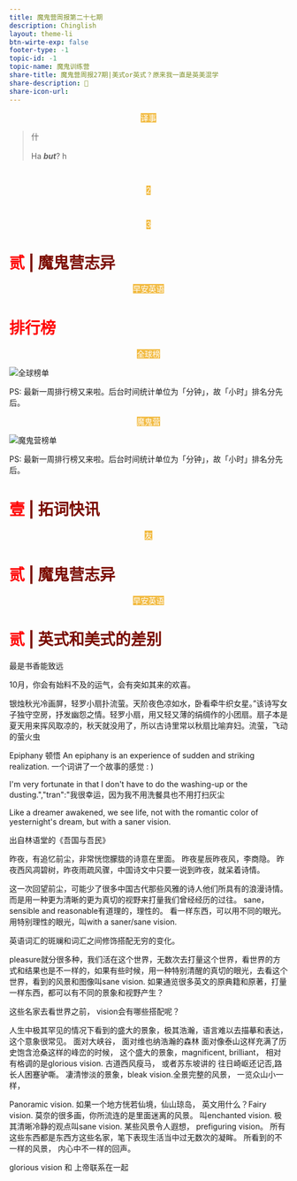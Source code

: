 ```yaml
---
title: 魔鬼营周报第二十七期
description: Chinglish 
layout: theme-li
btn-wirte-exp: false
footer-type: -1
topic-id: -1
topic-name: 魔鬼训练营
share-title: 魔鬼营周报27期|美式or英式？原来我一直是英美混学
share-description: 🌟
share-icon-url: 
---
```



<p style="text-align:center"><span style="background: rgb(242, 187, 66);color:#fff; font-size: ">译事</span></p>


> 什<br><br>
Ha <i><b>but</b></i>? h



<br>
<p style="text-align:center"><span style="background: rgb(242, 187, 66);color:#fff; font-size: ">2</span></p>
<br>
 


<p style="text-align:center"><span style="background: rgb(242, 187, 66);color:#fff; font-size: ">3</span></p>

<h1 style="color:red">贰 <span style="color:rgb(123, 12, 0);">| 魔鬼营志异</span> </h1>



<p style="text-align:center"><span style="background: rgb(242, 187, 66);color:#fff; font-size: ">早安英语</span></p>


</div>

<h1 style="color:red">排行榜</h1>

<p style="text-align:center"><span style="background: rgb(242, 187, 66);color:#fff; font-size: ">全球榜</span></p>

<img src="./asset/26/26global.jpeg" alt="全球榜单">

PS: 最新一周排行榜又来啦。后台时间统计单位为「分钟」，故「小时」排名分先后。

<p style="text-align:center"><span style="background: rgb(242, 187, 66);color:#fff; font-size: ">魔鬼营</span></p>

<img src="./asset/26/26devilcamp.jpeg" alt="魔鬼营榜单">

PS: 最新一周排行榜又来啦。后台时间统计单位为「分钟」，故「小时」排名分先后。


<h1 style="color:red">壹 <span style="color:rgb(123, 12, 0);">| 拓词快讯</span> </h1>

<p style="text-align:center"><span style="background: rgb(242, 187, 66);color:#fff; font-size: ">友</span></p>


<h1 style="color:red">贰 <span style="color:rgb(123, 12, 0);">| 魔鬼营志异</span> </h1>


<p style="text-align:center"><span style="background: rgb(242, 187, 66);color:#fff; font-size: ">早安英语</span></p>

<h1 style="color:red">贰 <span style="color:rgb(123, 12, 0);">| 英式和美式的差别</span> </h1>



最是书香能致远

10月，你会有始料不及的运气，会有突如其来的欢喜。

银烛秋光冷画屏，轻罗小扇扑流萤。天阶夜色凉如水，卧看牵牛织女星。”该诗写女子独守空房，抒发幽怨之情。轻罗小扇，用又轻又薄的绢绸作的小团扇。扇子本是夏天用来挥风取凉的，秋天就没用了，所以古诗里常以秋扇比喻弃妇。流萤，飞动的萤火虫

Epiphany 顿悟
An epiphany is an experience of sudden and striking realization.
一个词讲了一个故事的感觉 : )

I&apos;m very fortunate in that I don&apos;t have to do the washing-up or the dusting.","tran":"我很幸运，因为我不用洗餐具也不用打扫灰尘

Like a dreamer awakened, we see life, not with the romantic color of yesternight's dream, but with a saner vision. 

出自林语堂的《吾国与吾民》

昨夜，有追忆前尘，非常恍惚朦胧的诗意在里面。 昨夜星辰昨夜风，李商隐。 昨夜西风凋碧树，昨夜雨疏风骤，中国诗文中只要一说到昨夜，就呆着诗情。 

这一次回望前尘，可能少了很多中国古代那些风雅的诗人他们所具有的浪漫诗情。而是用一种更为清晰的更为真切的视野来打量我们曾经经历的过往。 
sane， sensible and reasonable有道理的，理性的。 
看一样东西，可以用不同的眼光。 用特别理性的眼光，叫with a saner/sane vision. 

英语词汇的斑斓和词汇之间修饰搭配无穷的变化。

pleasure就分很多种，我们活在这个世界，无数次去打量这个世界，看世界的方式和结果也是不一样的，如果有些时候，用一种特别清醒的真切的眼光，去看这个世界，看到的风景和图像叫sane vision. 
如果通览很多英文的原典籍和原著，打量一样东西，都可以有不同的景象和视野产生？

这些名家去看世界之前， vision会有哪些搭配呢？

人生中极其罕见的情况下看到的盛大的景象，极其浩瀚，语言难以去描摹和表达， 这个意象很常见。 
面对大峡谷， 面对维也纳浩瀚的森林
面对像泰山这样充满了历史饱含沧桑这样的峰峦的时候， 
这个盛大的景象，magnificent, brilliant， 相对有格调的是glorious vision. 
古道西风瘦马， 或者苏东坡讲的
往日崎岖还记否,路长人困蹇驴嘶。
凄清惨淡的景象，bleak vision.全景完整的风景， 一览众山小一样， 


Panoramic vision. 
如果一个地方恍若仙境，仙山琼岛， 英文用什么？Fairy vision. 莫奈的很多画，你所流连的是里面迷离的风景。 
叫enchanted vision. 
极其清晰冷静的观点叫sane vision. 某些风景令人遐想， prefiguring vision。 所有这些东西都是东西方这些名家，笔下表现生活当中过无数次的凝眸。 
所看到的不一样的风景， 内心中不一样的回声。 

glorious vision 和 上帝联系在一起
